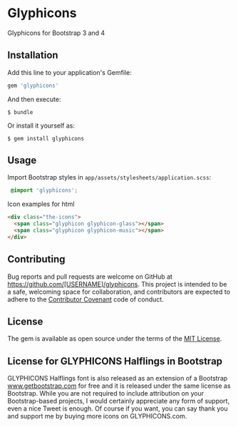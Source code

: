 # Glyphicons

Glyphicons for Bootstrap 3 and 4

## Installation

Add this line to your application's Gemfile:

```ruby
gem 'glyphicons'
```

And then execute:

    $ bundle

Or install it yourself as:

    $ gem install glyphicons

## Usage
Import Bootstrap styles in `app/assets/stylesheets/application.scss`:
```scss
 @import 'glyphicons';
```
Icon examples for html
```html
<div class="the-icons">
  <span class="glyphicon glyphicon-glass"></span>
  <span class="glyphicon glyphicon-music"></span>
</div>
```


## Contributing

Bug reports and pull requests are welcome on GitHub at https://github.com/[USERNAME]/glyphicons. This project is intended to be a safe, welcoming space for collaboration, and contributors are expected to adhere to the [Contributor Covenant](http://contributor-covenant.org) code of conduct.


## License

The gem is available as open source under the terms of the [MIT License](http://opensource.org/licenses/MIT).

## License for GLYPHICONS Halflings in Bootstrap

GLYPHICONS Halflings font is also released as an extension of a Bootstrap www.getbootstrap.com for free and it is released under the same license as Bootstrap. While you are not required to include attribution on your Bootstrap-based projects, I would certainly appreciate any form of support, even a nice Tweet is enough. Of course if you want, you can say thank you and support me by buying more icons on GLYPHICONS.com.

